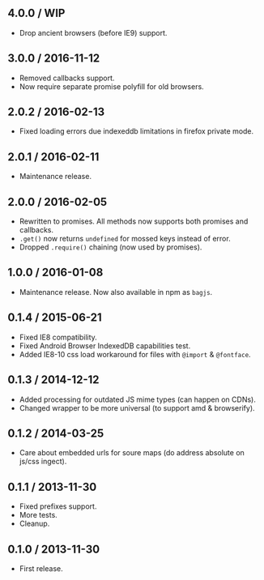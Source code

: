 4.0.0 / WIP
------------------

- Drop ancient browsers (before IE9) support.



3.0.0 / 2016-11-12
------------------

- Removed callbacks support.
- Now require separate promise polyfill for old browsers.


2.0.2 / 2016-02-13
------------------

- Fixed loading errors due indexeddb limitations in firefox private mode.


2.0.1 / 2016-02-11
------------------

- Maintenance release.


2.0.0 / 2016-02-05
------------------

- Rewritten to promises. All methods now supports both promises
  and callbacks.
- `.get()` now returns `undefined` for mossed keys instead of error.
- Dropped `.require()` chaining (now used by promises).


1.0.0 / 2016-01-08
------------------

- Maintenance release. Now also available in npm as `bagjs`.


0.1.4 / 2015-06-21
------------------

- Fixed IE8 compatibility.
- Fixed Android Browser IndexedDB capabilities test.
- Added IE8-10 css load workaround for files with `@import` & `@fontface`.


0.1.3 / 2014-12-12
------------------

- Added processing for outdated JS mime types (can happen on CDNs).
- Changed wrapper to be more universal (to support amd & browserify).


0.1.2 / 2014-03-25
------------------

- Care about embedded urls for soure maps (do address absolute on js/css ingect).


0.1.1 / 2013-11-30
------------------

- Fixed prefixes support.
- More tests.
- Cleanup.


0.1.0 / 2013-11-30
------------------

- First release.
